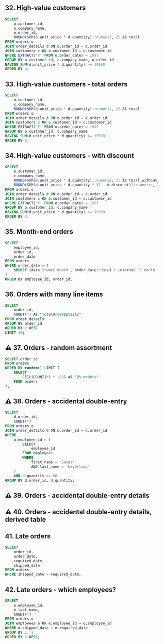 ## 32. High-value customers
```sql
SELECT
	o.customer_id,
	c.company_name,
	o.order_id,
	ROUND(SUM(d.unit_price * d.quantity)::numeric, 2) AS total
FROM orders o
JOIN order_details d ON o.order_id = d.order_id
JOIN customers c ON o.customer_id = c.customer_id
WHERE EXTRACT('Y' FROM o.order_date) = 1997
GROUP BY o.customer_id, c.company_name, o.order_id
HAVING SUM(d.unit_price * d.quantity) >= 10000
ORDER BY 4;
```

## 33. High-value customers - total orders
```sql
SELECT
	o.customer_id,
	c.company_name,
	ROUND(SUM(d.unit_price * d.quantity)::numeric, 2) AS total
FROM orders o
JOIN order_details d ON o.order_id = d.order_id
JOIN customers c ON o.customer_id = c.customer_id
WHERE EXTRACT('Y' FROM o.order_date) = 1997
GROUP BY o.customer_id, c.company_name
HAVING SUM(d.unit_price * d.quantity) >= 15000
ORDER BY 3;
```

## 34. High-value customers - with discount
```sql
SELECT
	o.customer_id,
	c.company_name, 
	ROUND(SUM(d.unit_price * d.quantity)::numeric, 2) AS total_without_discount,
	ROUND(SUM(d.unit_price * d.quantity * (1 - d.discount))::numeric, 2) AS total_with_discount
FROM orders o
JOIN order_details d ON o.order_id = d.order_id
JOIN customers c ON o.customer_id = c.customer_id
WHERE EXTRACT('Y' FROM o.order_date) = 1997
GROUP BY o.customer_id, c.company_name
HAVING SUM(d.unit_price * d.quantity) >= 15000
ORDER BY 3;
```

## 35. Month-end orders
```sql
SELECT
	employee_id,
	order_id,
	order_date
FROM orders
WHERE order_date = (
	SELECT (date_trunc('month', order_date::date) + interval '1 month' - interval '1 day')::date	
)
ORDER BY employee_id, order_id;
```

## 36. Orders with many line items
```sql
SELECT
	order_id,
	COUNT(*) AS "TotalOrderDetails"
FROM order_details
GROUP BY order_id
ORDER BY 2 DESC
LIMIT 10;
```

## ⚠️ 37. Orders - random assortment
```sql
SELECT order_id
FROM orders
ORDER BY random() LIMIT (
	SELECT 
		CEIL(COUNT(*) * .02) AS "2% orders"
	FROM orders
);
```

## ⚠️ 38. Orders - accidental double-entry
```sql
SELECT
	d.order_id,
	COUNT(*)
FROM orders o
JOIN order_details d ON o.order_id = d.order_id
WHERE 
	o.employee_id = (
		SELECT
			employee_id
		FROM employees
		WHERE
			first_name = 'Janet'
			AND last_name = 'Leverling'
	)
	AND d.quantity >= 60
GROUP BY d.order_id, d.quantity;
```

## ⚠️ 39. Orders - accidental double-entry details

## ⚠️ 40. Orders - accidental double-entry details, derived table

## 41. Late orders
```sql
SELECT
	order_id,
	order_date,
	required_date,
	shipped_date
FROM orders
WHERE shipped_date > required_date;
```

## 42. Late orders - which employees?
```sql
SELECT
	o.employee_id,
	e.last_name,
	COUNT(*)
FROM orders o
JOIN employees e ON e.employee_id = o.employee_id
WHERE o.shipped_date > o.required_date
GROUP BY 1, 2
ORDER BY 3 DESC;
```
